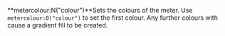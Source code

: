 <a name="metercolour"></a>**metercolour:N("colour")**Sets the colours of the meter. Use `metercolour:0("colour")` to set the first colour. Any further colours with cause a gradient fill to be created. 